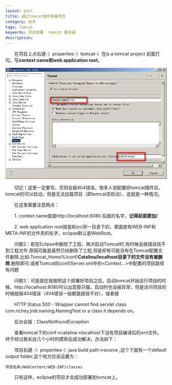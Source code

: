 ```yaml
---
layout: post
title: 通过tomcat插件部署项目
category: 技术
tags: Tomcat
keywords: 项目部署  tomcat 服务器
description: 
---
```


　　在项目上点右键-〉properties-〉tomcat-〉在is a tomcat project 前面打勾，写**context name和web application root**。
 
![15100704](/public/img/tec/tomcat04.jpg)

　　切记！这里一定要写，否则会报404错误，很多人说配置好tomcat插件后，tomcat的可以启动，但是无法加载项目（即tomcat空启动），这就是一种情况。

　　在这里需要注意两点：

　　1. context name就是http://localhost:8080 后面的名字，**记得前面要加/**
 
　　2. web application root就是和src同一目录下的，里面放有WEB-INF和META-INF的文件夹的名字，eclipse默认是WebRoot。

　　问题2：若在Eclipse中删除了工程，再次启动Tomcat时,有时候会报错说找不到工程文件.原因可能是虽然已经删除了工程,但是却有可能没有在Tomcat配置文件删除.比如:Tomcat_Home%/conf/**Catalina/localhost目录下的文件没有被删除**.删除即可.或者Tomcat的conf/Server.xml中的<Context…>中配置的项目路径有问题

　　问题3：可是就在我按照这个部署好项目之后，启动tomcat开始运行项目的时候，http://localhost:8080可以出现那只猫，启动时也没报异常，但是访问项目的时候就报404错误（404错误一般都是路径不对），或者报

　　HTTP Status 500 - Wrapper cannot find servlet class com.richey.jndi.naming.NamingTest or a class it depends on。

　　后台会报：ClassNotfoundException

　　查看tomcat下的conf->catalina->localhost下没有项目编译后的xml文件。
	终于经过我长达几个小时的摸索后成功解决，办法如下：

　　项目右键 -〉properties-〉java build path->source ,这个下面有一个default output folder,这个地方应该设置为：

	项目名称/WebContent/WEB-INF/classes  

　　只有这样，eclipse的项目才会成功部署到tomcat上。


 
　　





